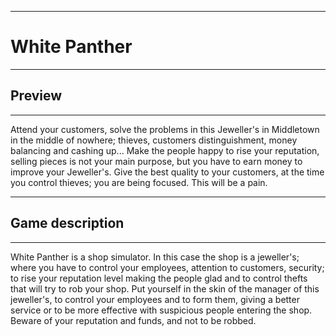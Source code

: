 ***
# White Panther
****
## Preview 
***
Attend your customers, solve the problems in this Jeweller's in Middletown in the middle of nowhere; thieves, customers distinguishment, money balancing and cashing up...
Make the people happy to rise your reputation, selling pieces is not your main purpose, but you have to earn money to improve your Jeweller's.
Give the best quality to your customers, at the time you control thieves; you are being focused. This will be a pain.
***
## Game description
***
White Panther is a shop simulator. In this case the shop is a jeweller's; where you have to control your employees, attention to customers, security; to rise your reputation level making the people glad and to control thefts that will try to rob your shop.
Put yourself in the skin of the manager of this jeweller's, to control your employees and to form them, giving a better service or to be more effective with suspicious people entering the shop. 
Beware of your reputation and funds, and not to be robbed.
